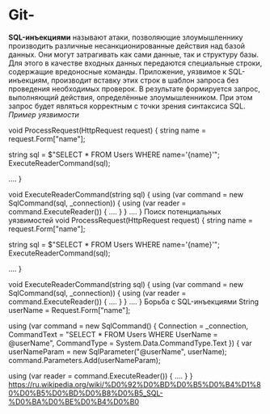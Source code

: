 # Git-
**SQL-инъекциями** называют атаки, позволяющие злоумышленнику производить различные несанкционированные действия над базой данных. Они могут затрагивать как сами данные, так и структуру базы. Для этого в качестве входных данных передаются специальные строки, содержащие вредоносные команды. Приложение, уязвимое к SQL-инъекциям, производит вставку этих строк в шаблон запроса без проведения необходимых проверок. В результате формируется запрос, выполняющий действия, определённые злоумышленником. При этом запрос будет являться корректным с точки зрения синтаксиса SQL.
*Пример уязвимости*

void ProcessRequest(HttpRequest request) 
{ 
  string name = request.Form["name"];

  string sql = $"SELECT * FROM Users WHERE name='{name}'";
  ExecuteReaderCommand(sql);

  .... 
}

void ExecuteReaderCommand(string sql) 
{
  using (var command = new SqlCommand(sql, _connection))
  { 
    using (var reader = command.ExecuteReader()) { .... } 
  } 
  .... 
}
Поиск потенциальных уязвимостей
void ProcessRequest(HttpRequest request) 
{ 
  string name = request.Form["name"];

  string sql = $"SELECT * FROM Users WHERE name='{name}'";
  ExecuteReaderCommand(sql);

  .... 
}

void ExecuteReaderCommand(string sql) 
{
  using (var command = new SqlCommand(sql, _connection))
  { 
    using (var reader = command.ExecuteReader()) { .... } 
  } 
  .... 
}
Борьба с SQL-инъекциями
String userName = Request.Form["name"];

using (var command = new SqlCommand()
{
  Connection = _connection,
  CommandText = "SELECT * FROM Users WHERE UserName = @userName",
  CommandType = System.Data.CommandType.Text
})
{
  var userNameParam = new SqlParameter("@userName", userName);
  command.Parameters.Add(userNameParam);
            
  using (var reader = command.ExecuteReader()) { .... }
}
https://ru.wikipedia.org/wiki/%D0%92%D0%BD%D0%B5%D0%B4%D1%80%D0%B5%D0%BD%D0%B8%D0%B5_SQL-%D0%BA%D0%BE%D0%B4%D0%B0
